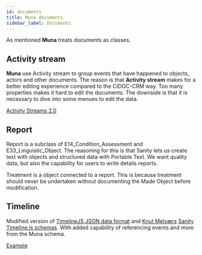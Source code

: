 ```yaml
---
id: documents
title: Muna documents
sidebar_label: Documents
---
```


As mentioned **Muna** treats documents as classes. 

## Activity stream

**Muna** use Activity stream to group events that have happened to objects, actors and other documents. The reason is that **Activity stream** makes for a better editing experience compared to the CIDOC-CRM way. Too many properties makes it hard to edit the documents. The downside is that it is necessary to dive into some menues to edit the data.

[Activity Streams 2.0](https://www.w3.org/TR/activitystreams-core/)

## Report

Report is a subclass of E14_Condition_Assessment and E33_Linguistic_Object. The reasoning for this is that Sanity lets us create text with objects and structured data with Portable Text. We want quality data, but also the capability for users to write details reports. 

Treatment is a object connected to a report. This is because treatment should never be undertaken without documenting the Made Object before modification.

## Timeline

Modified version of [TimelineJS JSON data format](https://timeline.knightlab.com/docs/json-format.html) and [Knut Melværs](https://github.com/kmelve) [Sanity Timeline.js schemas](https://github.com/kmelve/sanity-plugin-timelinejs).
With added capability of referencing events and more from the Muna schema.

[Example](https://www.saelen.family/id/2654ca9e-32c4-4b2c-a35f-ae2d4a012625)